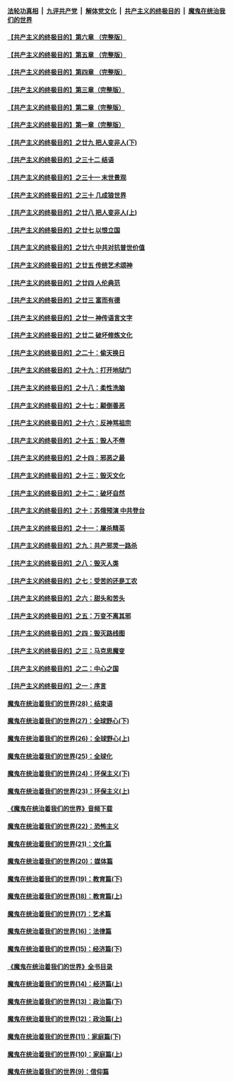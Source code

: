 ####  [法轮功真相](../../../../basic/blob/master/README.md?t=06291031) &nbsp;|&nbsp; [九评共产党](../../../../9ping.md/blob/master/README.md?t=06291031) &nbsp;|&nbsp; [解体党文化](../../../../jtdwh.md/blob/master/README.md?t=06291031)  &nbsp;|&nbsp; [共产主义的终极目的](../../../../gczydzjmd.md/blob/master/README.md?t=06291031) &nbsp;|&nbsp; [魔鬼在统治我们的世界](../../../../mgztzwmdsj.md/blob/master/README.md?t=06291031) 

#### [【共产主义的终极目的】第六章 （完整版）](../pages/nsc422/n11428913.md?t=06291031) 

#### [【共产主义的终极目的】第五章 （完整版）](../pages/nsc422/n11428912.md?t=06291031) 

#### [【共产主义的终极目的】第四章 （完整版）](../pages/nsc422/n11428907.md?t=06291031) 

#### [【共产主义的终极目的】第三章（完整版）](../pages/nsc422/n11428848.md?t=06291031) 

#### [【共产主义的终极目的】第二章（完整版）](../pages/nsc422/n11428831.md?t=06291031) 

#### [【共产主义的终极目的】第一章（完整版）](../pages/nsc422/n11417651.md?t=06291031) 

#### [【共产主义的终极目的】之廿九 把人变非人(下)](../pages/nsc422/n11344140.md?t=06291031) 

#### [【共产主义的终极目的】之三十二 结语](../pages/nsc422/n11360535.md?t=06291031) 

#### [【共产主义的终极目的】之三十一 末世景观](../pages/nsc422/n11351129.md?t=06291031) 

#### [【共产主义的终极目的】之三十 几成狼世界](../pages/nsc422/n11348280.md?t=06291031) 

#### [【共产主义的终极目的】之廿八 把人变非人(上)](../pages/nsc422/n11340492.md?t=06291031) 

#### [【共产主义的终极目的】之廿七 以恨立国](../pages/nsc422/n11336944.md?t=06291031) 

#### [【共产主义的终极目的】之廿六 中共对抗普世价值](../pages/nsc422/n11324785.md?t=06291031) 

#### [【共产主义的终极目的】之廿五 传统艺术颂神](../pages/nsc422/n11296396.md?t=06291031) 

#### [【共产主义的终极目的】之廿四 人伦典范](../pages/nsc422/n11296397.md?t=06291031) 

#### [【共产主义的终极目的】之廿三 富而有德](../pages/nsc422/n11283598.md?t=06291031) 

#### [【共产主义的终极目的】之廿一 神传语言文字](../pages/nsc422/n11263265.md?t=06291031) 

#### [【共产主义的终极目的】之廿二 破坏修炼文化](../pages/nsc422/n11245728.md?t=06291031) 

#### [【共产主义的终极目的】之二十：偷天换日](../pages/nsc422/n11238846.md?t=06291031) 

#### [【共产主义的终极目的】之十九：打开地狱门](../pages/nsc422/n11206376.md?t=06291031) 

#### [【共产主义的终极目的】之十八：柔性洗脑](../pages/nsc422/n11199994.md?t=06291031) 

#### [【共产主义的终极目的】之十七：颠倒善恶](../pages/nsc422/n11179782.md?t=06291031) 

#### [【共产主义的终极目的】之十六：反神骂祖宗](../pages/nsc422/n11166798.md?t=06291031) 

#### [【共产主义的终极目的】之十五：毁人不倦](../pages/nsc422/n11166792.md?t=06291031) 

#### [【共产主义的终极目的】之十四：邪恶之最](../pages/nsc422/n11150249.md?t=06291031) 

#### [【共产主义的终极目的】之十三：毁灭文化](../pages/nsc422/n11135227.md?t=06291031) 

#### [【共产主义的终极目的】之十二：破坏自然](../pages/nsc422/n11135214.md?t=06291031) 

#### [【共产主义的终极目的】之十：苏俄预演 中共登台](../pages/nsc422/n11118424.md?t=06291031) 

#### [【共产主义的终极目的】之十一：屠杀精英](../pages/nsc422/n11118442.md?t=06291031) 

#### [【共产主义的终极目的】之九：共产邪灵一路杀](../pages/nsc422/n11114139.md?t=06291031) 

#### [【共产主义的终极目的】之八：毁灭人类](../pages/nsc422/n11108503.md?t=06291031) 

#### [【共产主义的终极目的】之七：受苦的还是工农](../pages/nsc422/n11101809.md?t=06291031) 

#### [【共产主义的终极目的】之六：甜头和苦头](../pages/nsc422/n11096971.md?t=06291031) 

#### [【共产主义的终极目的】之五：万变不离其邪](../pages/nsc422/n11091285.md?t=06291031) 

#### [【共产主义的终极目的】之四：毁灭路线图](../pages/nsc422/n11086284.md?t=06291031) 

#### [【共产主义的终极目的】之三：马克思魔变](../pages/nsc422/n11061941.md?t=06291031) 

#### [【共产主义的终极目的】之二：中心之国](../pages/nsc422/n11047728.md?t=06291031) 

#### [【共产主义的终极目的】之一：序言](../pages/nsc422/n11086077.md?t=06291031) 

#### [魔鬼在统治着我们的世界(28)：结束语](../pages/nsc422/n10936246.md?t=06291031) 

#### [魔鬼在统治着我们的世界(27)：全球野心(下)](../pages/nsc422/n10928319.md?t=06291031) 

#### [魔鬼在统治着我们的世界(26)：全球野心(上)](../pages/nsc422/n10900318.md?t=06291031) 

#### [魔鬼在统治着我们的世界(25)：全球化](../pages/nsc422/n10788205.md?t=06291031) 

#### [魔鬼在统治着我们的世界(24)：环保主义(下)](../pages/nsc422/n10695307.md?t=06291031) 

#### [魔鬼在统治着我们的世界(23)：环保主义(上)](../pages/nsc422/n10688613.md?t=06291031) 

#### [《魔鬼在统治着我们的世界》音频下载](../pages/nsc422/n10635553.md?t=06291031) 

#### [魔鬼在统治着我们的世界(22)：恐怖主义](../pages/nsc422/n10614727.md?t=06291031) 

#### [魔鬼在统治着我们的世界(21)：文化篇](../pages/nsc422/n10597706.md?t=06291031) 

#### [魔鬼在统治着我们的世界(20)：媒体篇](../pages/nsc422/n10586579.md?t=06291031) 

#### [魔鬼在统治着我们的世界(19)：教育篇(下)](../pages/nsc422/n10564808.md?t=06291031) 

#### [魔鬼在统治着我们的世界(18)：教育篇(上)](../pages/nsc422/n10526970.md?t=06291031) 

#### [魔鬼在统治着我们的世界(17)：艺术篇](../pages/nsc422/n10499093.md?t=06291031) 

#### [魔鬼在统治着我们的世界(16)：法律篇](../pages/nsc422/n10485969.md?t=06291031) 

#### [魔鬼在统治着我们的世界(15)：经济篇(下)](../pages/nsc422/n10469975.md?t=06291031) 

#### [《魔鬼在统治着我们的世界》全书目录](../pages/nsc422/n10464261.md?t=06291031) 

#### [魔鬼在统治着我们的世界(14)：经济篇(上)](../pages/nsc422/n10457370.md?t=06291031) 

#### [魔鬼在统治着我们的世界(13)：政治篇(下)](../pages/nsc422/n10448270.md?t=06291031) 

#### [魔鬼在统治着我们的世界(12)：政治篇(上)](../pages/nsc422/n10444576.md?t=06291031) 

#### [魔鬼在统治着我们的世界(11)：家庭篇(下)](../pages/nsc422/n10440961.md?t=06291031) 

#### [魔鬼在统治着我们的世界(10)：家庭篇(上)](../pages/nsc422/n10435448.md?t=06291031) 

#### [魔鬼在统治着我们的世界(9)：信仰篇](../pages/nsc422/n10432159.md?t=06291031) 

